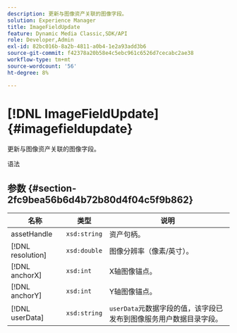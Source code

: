 ```yaml
---
description: 更新与图像资产关联的图像字段。
solution: Experience Manager
title: ImageFieldUpdate
feature: Dynamic Media Classic,SDK/API
role: Developer,Admin
exl-id: 82bc016b-8a2b-4811-a0b4-1e2a93add3b6
source-git-commit: f42378a20b58e4c5ebc961c6526d7cecabc2ae38
workflow-type: tm+mt
source-wordcount: '56'
ht-degree: 8%

---
```


# [!DNL ImageFieldUpdate]{#imagefieldupdate}

更新与图像资产关联的图像字段。

语法

## 参数 {#section-2fc9bea56b6d4b72b80d4f04c5f9b862}

| 名称 | 类型 | 说明 |
|---|---|---|
| assetHandle | `xsd:string` | 资产句柄。 |
| [!DNL resolution] | `xsd:double` | 图像分辨率（像素/英寸）。 |
| [!DNL anchorX] | `xsd:int` | X轴图像锚点。 |
| [!DNL anchorY] | `xsd:int` | Y轴图像锚点。 |
| [!DNL userData] | `xsd:string` | `userData`元数据字段的值，该字段已发布到图像服务用户数据目录字段。 |
